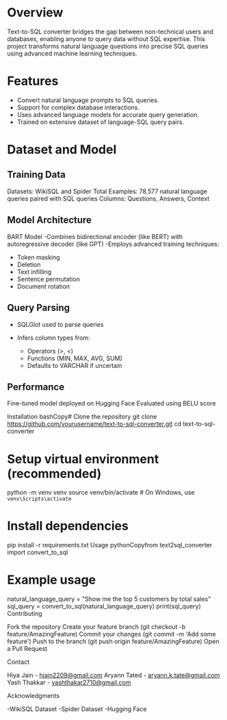 # Overview
Text-to-SQL converter bridges the gap between non-technical users and databases, enabling anyone to query data without SQL expertise. This project transforms natural language questions into precise SQL queries using advanced machine learning techniques.

# Features
- Convert natural language prompts to SQL queries.
- Support for complex database interactions.
- Uses advanced language models for accurate query generation.
- Trained on extensive dataset of language-SQL query pairs.

# Dataset and Model
## Training Data

Datasets: WikiSQL and Spider
Total Examples: 78,577 natural language queries paired with SQL queries
Columns: Questions, Answers, Context

## Model Architecture
BART Model
-Combines bidirectional encoder (like BERT) with autoregressive decoder (like GPT)
-Employs advanced training techniques:
  - Token masking
  - Deletion
  - Text infilling
  - Sentence permutation
  - Document rotation



## Query Parsing

- SQLGlot used to parse queries
- Infers column types from:

   - Operators (>, <)
   - Functions (MIN, MAX, AVG, SUM)
   - Defaults to VARCHAR if uncertain



## Performance

Fine-tuned model deployed on Hugging Face
Evaluated using BELU score

Installation
bashCopy# Clone the repository
git clone https://github.com/yourusername/text-to-sql-converter.git
cd text-to-sql-converter

# Setup virtual environment (recommended)
python -m venv venv
source venv/bin/activate  # On Windows, use `venv\Scripts\activate`

# Install dependencies
pip install -r requirements.txt
Usage
pythonCopyfrom text2sql_converter import convert_to_sql

# Example usage
natural_language_query = "Show me the top 5 customers by total sales"
sql_query = convert_to_sql(natural_language_query)
print(sql_query)
Contributing

Fork the repository
Create your feature branch (git checkout -b feature/AmazingFeature)
Commit your changes (git commit -m 'Add some feature')
Push to the branch (git push origin feature/AmazingFeature)
Open a Pull Request

Contact

Hiya Jain - hjain2209@gmail.com
Aryann Tated - aryann.k.tate@gmail.com
Yash Thakkar - yashthakar2710@gmail.com


Acknowledgments

-WikiSQL Dataset
-Spider Dataset
-Hugging Face
